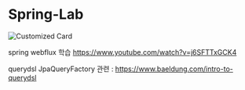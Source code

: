 # Spring-Lab

![Customized Card](https://github-readme-stats.vercel.app/api/pin?username=wyjax&repo=Java-Lab&title_color=fff&icon_color=f9f9f9&text_color=9f9f9f&bg_color=151515)
  
spring webflux 학습 https://www.youtube.com/watch?v=j6SFTTxGCK4


querydsl JpaQueryFactory 관련 : https://www.baeldung.com/intro-to-querydsl

